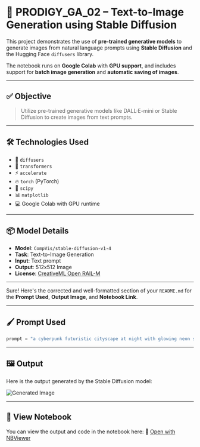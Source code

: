 # 🧠 PRODIGY_GA_02 – Text-to-Image Generation using Stable Diffusion

This project demonstrates the use of **pre-trained generative models** to generate images from natural language prompts using **Stable Diffusion** and the Hugging Face `diffusers` library.

The notebook runs on **Google Colab** with **GPU support**, and includes support for **batch image generation** and **automatic saving of images**.

---

## ✅ Objective

> Utilize pre-trained generative models like DALL·E-mini or Stable Diffusion to create images from text prompts.

---

## 🛠️ Technologies Used

- 🤗 `diffusers`
- 🤗 `transformers`
- ⚡ `accelerate`
- 🔥 `torch` (PyTorch)
- 🧪 `scipy`
- 📊 `matplotlib`
- 💻 Google Colab with GPU runtime

---

## 📦 Model Details

- **Model**: `CompVis/stable-diffusion-v1-4`
- **Task**: Text-to-Image Generation
- **Input**: Text prompt
- **Output**: 512x512 Image
- **License**: [CreativeML Open RAIL-M](https://github.com/CompVis/stable-diffusion/blob/main/LICENSE)

---

Sure! Here's the corrected and well-formatted section of your `README.md` for the **Prompt Used**, **Output Image**, and **Notebook Link**.

---


## 🖌️ Prompt Used

```python
prompt = "a cyberpunk futuristic cityscape at night with glowing neon signss"
````

---

## 🖼️ Output

Here is the output generated by the Stable Diffusion model:

![Generated Image](Output.png)

---

## 📓 View Notebook

You can view the output and code in the notebook here:
🔗 [Open with NBViewer](https://nbviewer.org/github/Parth-349/PRODIGY_GA_02/blob/main/Output.ipynb)




